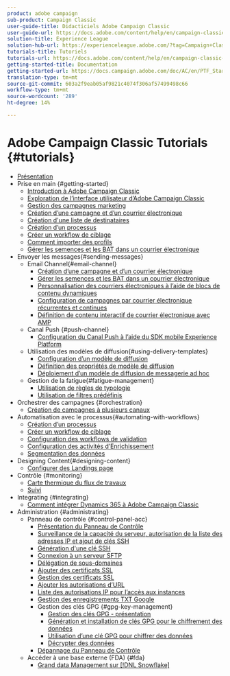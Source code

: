 ```yaml
---
product: adobe campaign
sub-product: Campaign Classic
user-guide-title: Didacticiels Adobe Campaign Classic
user-guide-url: https://docs.adobe.com/content/help/en/campaign-classic-learn/tutorials/overview.html
solution-title: Experience League
solution-hub-url: https://experienceleague.adobe.com/?tag=Campaign+Classic#recommended/solutions/campaign
tutorials-title: Tutoriels
tutorials-url: https://docs.adobe.com/content/help/en/campaign-classic-learn/tutorials/overview.html
getting-started-title: Documentation
getting-started-url: https://docs.campaign.adobe.com/doc/AC/en/PTF_Starting_with_Adobe_Campaign_About_Adobe_Campaign_Classic.html
translation-type: tm+mt
source-git-commit: 603a2f9eab05af9821c4074f306af57499498c66
workflow-type: tm+mt
source-wordcount: '289'
ht-degree: 14%

---
```



# Adobe Campaign Classic Tutorials {#tutorials}

+ [Présentation](/help/acc/overview.md)
+ Prise en main {#getting-started}
   + [Introduction à Adobe Campaign Classic](/help/acc/getting-started/introduction-to-adobe-campaign-classic.md)
   + [Exploration de l’interface utilisateur d’Adobe Campaign Classic](/help/acc/getting-started/exploring-the-adobe-campaign-classic-user-interface.md)
   + [Gestion des campagnes marketing](/help/acc/getting-started/managing-marketing-campaigns.md)
   + [Création d’une campagne et d’un courrier électronique](/help/acc/getting-started/creating-a-campaign-and-an-email.md)
   + [Création d&#39;une liste de destinataires](/help/acc/getting-started/creating-a-list-of-recipients.md)
   + [Création d’un processus](/help/acc/automating-with-workflows/creating-a-workflow.md)
   + [Créer un workflow de ciblage](/help/acc/automating-with-workflows/creating-a-targeting-workflow.md)
   + [Comment importer des profils](/help/acc/data-management/importing-profiles.md)
   + [Gérer les semences et les BAT dans un courrier électronique](/help/acc/sending-messages/managing-seed-and-proofs.md)
+ Envoyer les messages{#sending-messages}
   + Email Channel{#email-channel}
      + [Création d’une campagne et d’un courrier électronique](/help/acc/getting-started/creating-a-campaign-and-an-email.md)
      + [Gérer les semences et les BAT dans un courrier électronique](/help/acc/sending-messages/managing-seed-and-proofs.md)
      + [Personnalisation des courriers électroniques à l’aide de blocs de contenu dynamiques](/help/acc/sending-messages/personalization-with-dynamic-content-blocks.md)
      + [Configuration de campagnes par courrier électronique récurrentes et continues](/help/acc/sending-messages/recurring-deliveries.md)
      + [Définition de contenu interactif de courrier électronique avec AMP](/help/acc/sending-messages/email-channel/defining-interactive-email-content-with-amp.md)
   + Canal Push {#push-channel}
      + [Configuration du Canal Push à l’aide du SDK mobile Experience Platform](/help/acc/sending-messages/mobile-channel/configure-push-using-aep-mobile-sdk.md)
   + Utilisation des modèles de diffusion{#using-delivery-templates}
      + [Configuration d’un modèle de diffusion](/help/acc/sending-messages/using-delivery-templates/configuring-a-delivery-template.md)
      + [Définition des propriétés de modèle de diffusion](/help/acc/sending-messages/using-delivery-templates/setting-delivery-template-properties.md)
      + [Déploiement d’un modèle de diffusion de messagerie ad hoc](/help/acc/sending-messages/using-delivery-templates/deploying-ad-hoc-email-delivery-template.md)
   + Gestion de la fatigue{#fatigue-management}
      + [Utilisation de règles de typologie](/help/acc/sending-messages/fatigue-management/typology-rules-for-fatigue-management.md)
      + [Utilisation de filtres prédéfinis](/help/acc/sending-messages/fatigue-management/fatigue-management-using-filters.md)
+ Orchestrer des campagnes {#orchestration}
   + [Création de campagnes à plusieurs canaux](/help/acc/orchestrating-campaigns/multi-channel-campaigns.md)
+ Automatisation avec le processus{#automating-with-workflows}
   + [Création d’un processus](/help/acc/automating-with-workflows/creating-a-workflow.md)
   + [Créer un workflow de ciblage](/help/acc/automating-with-workflows/creating-a-targeting-workflow.md)
   + [Configuration des workflows de validation](/help/acc/automating-with-workflows/validation-flow-configuration.md)
   + [Configuration des activités d’Enrichissement](/help/acc/automating-with-workflows/enrichment-activity.md)
   + [Segmentation des données](/help/acc/data-management/data-segmentation.md)
+ Designing Content{#designing-content}
   + [Configurer des Landings page](/help/acc/designing-content/configure-landingpages.md)
+ Contrôle     {#monitoring}
   + [Carte thermique du flux de travaux](/help/acc/monitoring-campaign-classic/workflow-heatmap.md)
   + [Suivi](/help/acc/monitoring-campaign-classic/audit-trail.md)
+ Integrating {#integrating}
   + [Comment intégrer Dynamics 365 à Adobe Campaign Classic](/help/acc/integrations/dynamics365-integration.md)
+ Administration {#administrating}
   + Panneau de contrôle {#control-panel-acc}
      + [Présentation du Panneau de Contrôle](/help/acc/monitoring-campaign-classic/control-panel/control-panel-overview.md)
      + [Surveillance de la capacité du serveur, autorisation de la liste des adresses IP et ajout de clés SSH](/help/acc/monitoring-campaign-classic/control-panel/monitoring-server-capacity-allow-listing-adding-ssh-key.md)
      + [Génération d&#39;une clé SSH](/help/acc/monitoring-campaign-classic/control-panel/generate-ssh-key.md)
      + [Connexion à un serveur SFTP](/help/acc/monitoring-campaign-classic/control-panel/connect-to-sftp-server.md)
      + [Délégation de sous-domaines](/help/acc/monitoring-campaign-classic/control-panel/subdomain-delegation.md)
      + [Ajouter des certificats SSL](/help/acc/monitoring-campaign-classic/control-panel/adding-ssl-certificates.md)
      + [Gestion des certificats SSL](/help/acc/monitoring-campaign-classic/control-panel/managing-ssl-certificates.md)
      + [Ajouter les autorisations d’URL](/help/acc/monitoring-campaign-classic/control-panel/adding-url-permissions.md)
      + [Liste des autorisations IP pour l’accès aux instances](/help/acc/monitoring-campaign-classic/control-panel/ip-allow-listing.md)
      + [Gestion des enregistrements TXT Google](/help/acc/monitoring-campaign-classic/control-panel/google-txt-record-management.md)
      + Gestion des clés GPG {#gpg-key-management}
         + [Gestion des clés GPG - présentation](/help/acc/monitoring-campaign-classic/control-panel/gpg-key-management/gpg-key-management-overview.md)
         + [Génération et installation de clés GPG pour le chiffrement des données](/help/acc/monitoring-campaign-classic/control-panel/gpg-key-management/generating-and-installing-gpg-keys-for-data-encryption.md)
         + [Utilisation d’une clé GPG pour chiffrer des données](/help/acc/monitoring-campaign-classic/control-panel/gpg-key-management/using-a-gpg-key-to-encrypt-data.md)
         + [Décrypter des données](/help/acc/monitoring-campaign-classic/control-panel/gpg-key-management/decrypting-data.md)
      + [Dépannage du Panneau de Contrôle](/help/acc/monitoring-campaign-classic/control-panel/trouble-shooting.md)
   + Accéder à une base externe (FDA) {#fda}
      + [Grand data Management sur [!DNL Snowflake]](/help/acc/administrating/snowflake/big-data-segmentation-on-snowflake.md)

